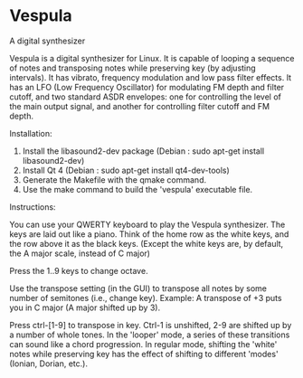 Vespula
=======

A digital synthesizer

Vespula is a digital synthesizer for Linux. It is capable of looping a sequence of notes and transposing notes while preserving key (by adjusting intervals). It has vibrato, frequency modulation and low pass filter effects. It has an LFO (Low Frequency Oscillator) for modulating FM depth and filter cutoff, and two standard ASDR envelopes: one for controlling the level of the main output signal, and another for controlling filter cutoff and FM depth.

Installation:

1. Install the libasound2-dev package (Debian : sudo apt-get install libasound2-dev)
2. Install Qt 4 (Debian : sudo apt-get install qt4-dev-tools)
3. Generate the Makefile with the qmake command.
4. Use the make command to build the 'vespula' executable file.

Instructions:

You can use your QWERTY keyboard to play the Vespula synthesizer. The keys are laid out like a piano. Think of the home row as the white keys, and the row above it as the black keys. (Except the white keys are, by default, the A major scale, instead of C major)

Press the 1..9 keys to change octave.

Use the transpose setting (in the GUI) to transpose all notes by some number of semitones (i.e., change key). Example: A transpose of +3 puts you in C major (A major shifted up by 3).

Press ctrl-[1-9] to transpose in key. Ctrl-1 is unshifted, 2-9 are shifted up by a number of whole tones. In the 'looper' mode, a series of these transitions can sound like a chord progression. In regular mode, shifting the 'white' notes while preserving key has the effect of shifting to different 'modes' (Ionian, Dorian, etc.).
